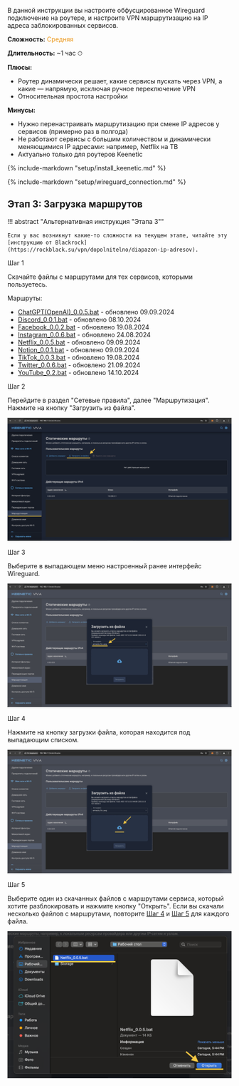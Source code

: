 В данной инструкции вы настроите обфусцированное Wireguard подключение на роутере, и настроите VPN маршрутизацию на IP адреса заблокированных сервисов. 

**Сложность:** <span style="color:#eb9617">Средняя</span>

**Длительность:** ~1 час ⏱

**Плюсы:**

- Роутер динамически решает, какие сервисы пускать через VPN, а какие — напрямую, исключая ручное переключение VPN
- Относительная простота настройки

**Минусы:**

- Нужно перенастраивать маршрутизацию при смене IP адресов у сервисов (примерно раз в полгода)
- Не работают сервисы с большим количеством и динамически меняющимися IP адресами: например, Netflix на ТВ
- Актуально только для роутеров Keenetic

{% include-markdown "setup/install_keenetic.md" %}

{% include-markdown "setup/wireguard_connection.md" %}

## Этап 3: Загрузка маршрутов

!!! abstract "Альтернативная инструкция "Этапа 3""

    Если у вас возникнут какие-то сложности на текущем этапе, читайте эту [инструкцию от Blackrock](https://rockblack.su/vpn/dopolnitelno/diapazon-ip-adresov).

<span class="h3">Шаг 1</span>

Скачайте файлы с маршрутами для тех сервисов, которыми пользуетесь. 

Маршруты: 

- [ChatGPT(OpenAI)_0.0.5.bat](../files/ip_subnets/ChatGPT(OpenAI)_0.0.5.bat) - обновлено 09.09.2024
- [Discord_0.0.1.bat](../files/ip_subnets/Discord_0.0.1.bat) - обновлено 08.10.2024
- [Facebook_0.0.2.bat](../files/ip_subnets/Facebook_0.0.2.bat) - обновлено 19.08.2024
- [Instagram_0.0.6.bat](../files/ip_subnets/Instagram_0.0.6.bat) - обновлено 24.08.2024
- [Netflix_0.0.5.bat](../files/ip_subnets/Netflix_0.0.5.bat) - обновлено 09.09.2024
- [Notion_0.0.1.bat](../files/ip_subnets/Notion_0.0.1.bat) - обновлено 09.09.2024
- [TikTok_0.0.3.bat](../files/ip_subnets/TikTok_0.0.3.bat) - обновлено 19.08.2024
- [Twitter_0.0.6.bat](../files/ip_subnets/Twitter_0.0.6.bat) - обновлено 21.09.2024
- [YouTube_0.2.bat](../files/ip_subnets/YouTube_0.2.bat) - обновлено 14.10.2024

<span class="h3">Шаг 2</span>

Перейдите в раздел "Сетевые правила", далее "Маршрутизация". Нажмите на кнопку "Загрузить из файла".

![img.png](../images/img_50.png)

<span class="h3">Шаг 3</span>

Выберите в выпадающем меню настроенный ранее интерфейс Wireguard. 

![img.png](../images/img_51.png)

<span class="h3" id="step_3_4">Шаг 4</span>

Нажмите на кнопку загрузки файла, которая находится под выпадающим списком.

![img.png](../images/img_52.png)

<span class="h3" id="step_3_5">Шаг 5</span>

Выберите один из скачанных файлов с маршрутами сервиса, который хотите разблокировать и нажмите кнопку "Открыть". Если вы скачали несколько файлов с маршрутами, повторите [Шаг 4](#step_3_4) и [Шаг 5](#step_3_5) для каждого файла. 

![img.png](../images/img_53.png)
